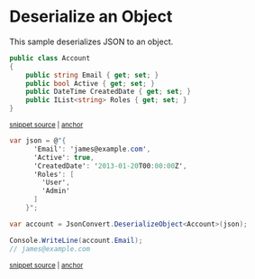 # Deserialize an Object

This sample deserializes JSON to an object.

<!-- snippet: DeserializeObjectTypes -->
<a id='snippet-deserializeobjecttypes'></a>
```cs
public class Account
{
    public string Email { get; set; }
    public bool Active { get; set; }
    public DateTime CreatedDate { get; set; }
    public IList<string> Roles { get; set; }
}
```
<sup><a href='/src/Tests/Documentation/Samples/Serializer/DeserializeObject.cs#L28-L36' title='Snippet source file'>snippet source</a> | <a href='#snippet-deserializeobjecttypes' title='Start of snippet'>anchor</a></sup>
<!-- endSnippet -->

<!-- snippet: DeserializeObjectUsage -->
<a id='snippet-deserializeobjectusage'></a>
```cs
var json = @"{
      'Email': 'james@example.com',
      'Active': true,
      'CreatedDate': '2013-01-20T00:00:00Z',
      'Roles': [
        'User',
        'Admin'
      ]
    }";

var account = JsonConvert.DeserializeObject<Account>(json);

Console.WriteLine(account.Email);
// james@example.com
```
<sup><a href='/src/Tests/Documentation/Samples/Serializer/DeserializeObject.cs#L41-L56' title='Snippet source file'>snippet source</a> | <a href='#snippet-deserializeobjectusage' title='Start of snippet'>anchor</a></sup>
<!-- endSnippet -->
